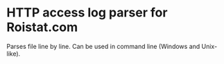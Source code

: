 # HTTP access log parser for Roistat.com
Parses file line by line. Can be used in command line (Windows and Unix-like). 
